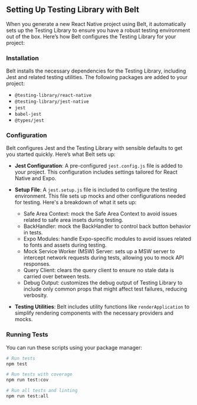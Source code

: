 ## Setting Up Testing Library with Belt

When you generate a new React Native project using Belt, it automatically sets up the Testing Library to ensure you have a robust testing environment out of the box. Here’s how Belt configures the Testing Library for your project:

### Installation

Belt installs the necessary dependencies for the Testing Library, including Jest and related testing utilities. The following packages are added to your project:

- `@testing-library/react-native`
- `@testing-library/jest-native`
- `jest`
- `babel-jest`
- `@types/jest`

### Configuration

Belt configures Jest and the Testing Library with sensible defaults to get you started quickly. Here’s what Belt sets up:

- **Jest Configuration**: A pre-configured `jest.config.js` file is added to your project. This configuration includes settings tailored for React Native and Expo.

- **Setup File**: A `jest.setup.js` file is included to configure the testing environment. This file sets up mocks and other configurations needed for testing. Here's a breakdown of what it sets up:

    - Safe Area Context: mock the Safe Area Context to avoid issues related to safe area insets during testing.
    - BackHandler: mock the BackHandler to control back button behavior in tests.
    - Expo Modules: handle Expo-specific modules to avoid issues related to fonts and assets during testing.
    - Mock Service Worker (MSW) Server: sets up a MSW server to intercept network requests during tests, allowing you to mock API responses.
    - Query Client: clears the query client to ensure no stale data is carried over between tests.
    - Debug Output: customizes the debug output of Testing Library to include only common props that might affect test failures, reducing verbosity.

- **Testing Utilities**: Belt includes utility functions like `renderApplication` to simplify rendering components with the necessary providers and mocks.

### Running Tests

You can run these scripts using your package manager:

```sh
# Run tests
npm test

# Run tests with coverage
npm run test:cov

# Run all tests and linting
npm run test:all
```
